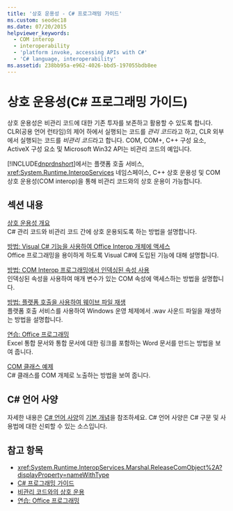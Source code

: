 ```yaml
---
title: '상호 운용성 - C# 프로그래밍 가이드'
ms.custom: seodec18
ms.date: 07/20/2015
helpviewer_keywords:
  - COM interop
  - interoperability
  - 'platform invoke, accessing APIs with C#'
  - 'C# language, interoperability'
ms.assetid: 238bb95a-e962-4026-bbd5-197055bdb8ee
---
```

# <a name="interoperability-c-programming-guide"></a>상호 운용성(C# 프로그래밍 가이드)
상호 운용성은 비관리 코드에 대한 기존 투자를 보존하고 활용할 수 있도록 합니다. CLR(공용 언어 런타임)의 제어 하에서 실행되는 코드를 *관리 코드*라고 하고, CLR 외부에서 실행되는 코드를 *비관리 코드*라고 합니다. COM, COM+, C++ 구성 요소, ActiveX 구성 요소 및 Microsoft Win32 API는 비관리 코드의 예입니다.  
  
 [!INCLUDE[dnprdnshort](~/includes/dnprdnshort-md.md)]에서는 플랫폼 호출 서비스, <xref:System.Runtime.InteropServices> 네임스페이스, C++ 상호 운용성 및 COM 상호 운용성(COM interop)을 통해 비관리 코드와의 상호 운용이 가능합니다.  
  
## <a name="in-this-section"></a>섹션 내용  
 [상호 운용성 개요](../../../csharp/programming-guide/interop/interoperability-overview.md)  
 C# 관리 코드와 비관리 코드 간에 상호 운용되도록 하는 방법을 설명합니다.  
  
 [방법: Visual C# 기능을 사용하여 Office Interop 개체에 액세스](../../../csharp/programming-guide/interop/how-to-access-office-onterop-objects.md)  
 Office 프로그래밍을 용이하게 하도록 Visual C#에 도입된 기능에 대해 설명합니다.  
  
 [방법: COM Interop 프로그래밍에서 인덱싱된 속성 사용](../../../csharp/programming-guide/interop/how-to-use-indexed-properties-in-com-interop-rogramming.md)  
 인덱싱된 속성을 사용하여 매개 변수가 있는 COM 속성에 액세스하는 방법을 설명합니다.  
  
 [방법: 플랫폼 호출을 사용하여 웨이브 파일 재생](../../../csharp/programming-guide/interop/how-to-use-platform-invoke-to-play-a-wave-file.md)  
 플랫폼 호출 서비스를 사용하여 Windows 운영 체제에서 .wav 사운드 파일을 재생하는 방법을 설명합니다.  
  
 [연습: Office 프로그래밍](../../../csharp/programming-guide/interop/walkthrough-office-programming.md)  
 Excel 통합 문서와 통합 문서에 대한 링크를 포함하는 Word 문서를 만드는 방법을 보여 줍니다.  
  
 [COM 클래스 예제](../../../csharp/programming-guide/interop/example-com-class.md)  
 C# 클래스를 COM 개체로 노출하는 방법을 보여 줍니다.  
  
## <a name="c-language-specification"></a>C# 언어 사양  

자세한 내용은 [C# 언어 사양](../../language-reference/language-specification/index.md)의 [기본 개념](~/_csharplang/spec/unsafe-code.md)을 참조하세요. C# 언어 사양은 C# 구문 및 사용법에 대한 신뢰할 수 있는 소스입니다.
  
## <a name="see-also"></a>참고 항목

- <xref:System.Runtime.InteropServices.Marshal.ReleaseComObject%2A?displayProperty=nameWithType>
- [C# 프로그래밍 가이드](../../../csharp/programming-guide/index.md)
- [비관리 코드와의 상호 운용](../../../../docs/framework/interop/index.md)
- [연습: Office 프로그래밍](../../../csharp/programming-guide/interop/walkthrough-office-programming.md)
